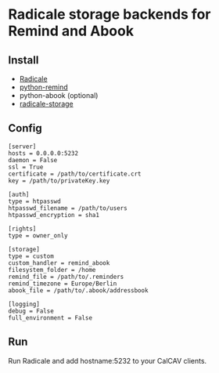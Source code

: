 # Radicale storage backends for Remind and Abook

## Install

- [Radicale](http://www.roaringpenguin.com/products/remind)
- [python-remind](https://github.com/jspricke/python-remind)
- python-abook (optional)
- [radicale-storage](https://github.com/jspricke/radicale-storage)

## Config

```
[server]
hosts = 0.0.0.0:5232
daemon = False
ssl = True
certificate = /path/to/certificate.crt
key = /path/to/privateKey.key

[auth]
type = htpasswd
htpasswd_filename = /path/to/users
htpasswd_encryption = sha1

[rights]
type = owner_only

[storage]
type = custom
custom_handler = remind_abook
filesystem_folder = /home
remind_file = /path/to/.reminders
remind_timezone = Europe/Berlin
abook_file = /path/to/.abook/addressbook

[logging]
debug = False
full_environment = False
```

## Run

Run Radicale and add hostname:5232 to your CalCAV clients.
